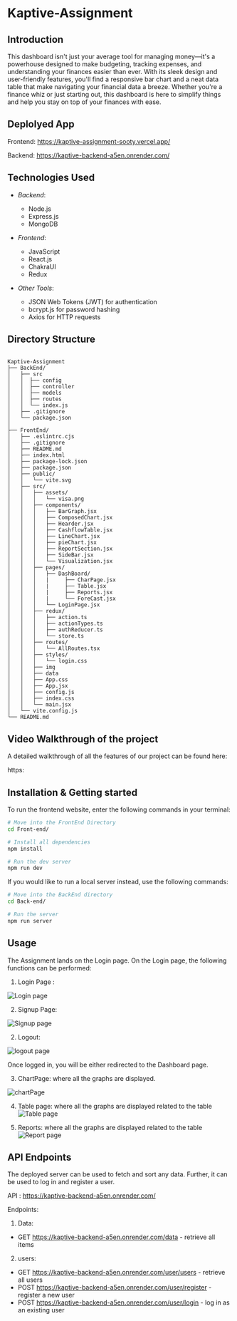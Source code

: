 # Kaptive-Assignment


## Introduction

This dashboard isn't just your average tool for managing money—it's a powerhouse designed to make budgeting, tracking expenses, and understanding your finances easier than ever. With its sleek design and user-friendly features, you'll find a responsive bar chart and a neat data table that make navigating your financial data a breeze. Whether you're a finance whiz or just starting out, this dashboard is here to simplify things and help you stay on top of your finances with ease.



## Deplolyed App

Frontend: https://kaptive-assignment-sooty.vercel.app/

Backend: https://kaptive-backend-a5en.onrender.com/


## Technologies Used
- *Backend*:
  - Node.js
  - Express.js
  - MongoDB
- *Frontend*:
  - JavaScript
  - React.js
  - ChakraUI
  - Redux
  
- *Other Tools*:
  - JSON Web Tokens (JWT) for authentication
  - bcrypt.js for password hashing
  - Axios for HTTP requests

## Directory Structure

```

Kaptive-Assignment
├── BackEnd/
│   ├── src
│   │  ├── config
│   │  ├── controller
│   │  ├── models
│   │  ├── routes
│   │  └── index.js
│   ├── .gitignore
│   └── package.json
│   
├── FrontEnd/
│   ├── .eslintrc.cjs
│   ├── .gitignore
│   ├── README.md
│   ├── index.html
│   ├── package-lock.json
│   ├── package.json
│   ├── public/
│   │   └── vite.svg
│   ├── src/
│   │   ├── assets/
│   │   │   └── visa.png
│   │   ├── components/
│   │   │   ├── BarGraph.jsx
│   │   │   ├── ComposedChart.jsx
│   │   │   ├── Hearder.jsx
│   │   │   ├── CashflowTable.jsx
│   │   │   ├── LineChart.jsx
│   │   │   ├── pieChart.jsx
│   │   │   ├── ReportSection.jsx
│   │   │   ├── SideBar.jsx
│   │   │   └── Visualization.jsx
│   │   ├── pages/
│   │   │   ├── DashBoard/
│   │   │   |     ├── CharPage.jsx
│   │   │   |     ├── Table.jsx
│   │   │   |     ├── Reports.jsx
│   │   │   |     └── ForeCast.jsx
│   │   │   └── LoginPage.jsx
│   │   ├── redux/
│   │   │   ├── action.ts
│   │   │   ├── actionTypes.ts
│   │   │   ├── authReducer.ts
│   │   │   └── store.ts
│   │   ├── routes/
│   │   │   └── AllRoutes.tsx
│   │   ├── styles/
│   │   │   └── login.css
│   │   ├── img
│   │   ├── data
│   │   ├── App.css
│   │   ├── App.jsx
│   │   ├── config.js
│   │   ├── index.css
│   │   └── main.jsx
│   └── vite.config.js
└── README.md

```

## Video Walkthrough of the project

A detailed walkthrough of all the features of our project can be found here:

https:

## Installation & Getting started

To run the frontend website, enter the following commands in your terminal:

```bash
# Move into the FrontEnd Directory
cd Front-end/

# Install all dependencies
npm install

# Run the dev server
npm run dev
```


If you would like to run a local server instead, use the following commands:

```bash
# Move into the BackEnd directory
cd Back-end/

# Run the server
npm run server
```


## Usage

The Assignment lands on the Login page. On the Login page, the following functions can be performed:

1. Login Page :

![Login page](./FrontEnd/src/img/keptive_signin.png)

2. Signup Page:

![Signup page](./FrontEnd/src/img/keptive_signup.png)

2. Logout:

![logout page](./FrontEnd/src/img/keptive_logout.png)


Once logged in, you will be either redirected to the Dashboard page.

3. ChartPage: where all the graphs are displayed.

![chartPage](./FrontEnd/src/img/keptive_chart.png)


4. Table page: where all the graphs are displayed related to the table
![Table page](./FrontEnd/src/img/keptive_table.png)

4. Reports: where all the graphs are displayed related to the table
![Report page](./FrontEnd/src/img/keptive_report.png)


## API Endpoints

The deployed server can be used to fetch and sort any data. Further, it can be used to log in and register a user.

API : https://kaptive-backend-a5en.onrender.com/

Endpoints: 

1. Data: 

- GET https://kaptive-backend-a5en.onrender.com/data - retrieve all items

2. users:

- GET https://kaptive-backend-a5en.onrender.com/user/users - retrieve all users
- POST https://kaptive-backend-a5en.onrender.com/user/register - register a new user
- POST https://kaptive-backend-a5en.onrender.com/user/login - log in as an existing user
